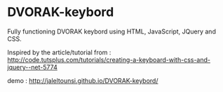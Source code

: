 # DVORAK-keybord
Fully functioning DVORAK keybord using HTML, JavaScript, JQuery and CSS.

Inspired by the article/tutorial from :
http://code.tutsplus.com/tutorials/creating-a-keyboard-with-css-and-jquery--net-5774

demo : http://jaleltounsi.github.io/DVORAK-keybord/
